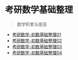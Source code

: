 # 考研数学基础整理

> 数学积累与提高

- [考研数学-初数基础整理01](./content/考研数学-初数基础整理01.md)
- [考研数学-初数基础整理02](./content/考研数学-初数基础整理02.md)
- [考研数学-初数基础整理03](./content/考研数学-初数基础整理03.md)
- [考研数学-初数基础整理04](./content/考研数学-初数基础整理04.md)
